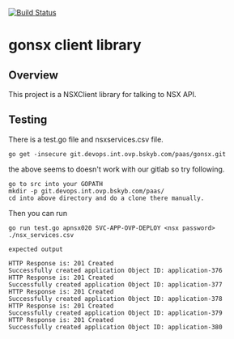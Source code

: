 [![Build Status](http://jenkins.paas.int.ovp.bskyb.com/buildStatus/icon?job=gonsx/build)](http://jenkins.paas.int.ovp.bskyb.com/job/gonsx/job/build/)
# gonsx client library

## Overview

This project is a NSXClient library for talking to NSX API.

## Testing

There is a test.go file and nsxservices.csv file.

```
go get -insecure git.devops.int.ovp.bskyb.com/paas/gonsx.git
```

the above seems to doesn't work with our gitlab so try following.

```
go to src into your GOPATH
mkdir -p git.devops.int.ovp.bskyb.com/paas/
cd into above directory and do a clone there manually.
```

Then you can run
```
go run test.go apnsx020 SVC-APP-OVP-DEPLOY <nsx password> ./nsx_services.csv

expected output

HTTP Response is: 201 Created
Successfully created application Object ID: application-376
HTTP Response is: 201 Created
Successfully created application Object ID: application-377
HTTP Response is: 201 Created
Successfully created application Object ID: application-378
HTTP Response is: 201 Created
Successfully created application Object ID: application-379
HTTP Response is: 201 Created
Successfully created application Object ID: application-380

```
